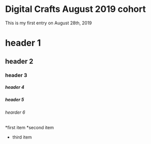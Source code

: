 # Digital Crafts August 2019 cohort

This is my first entry on August 28th, 2019 


# header 1
## header 2
### header 3
##### header 4
##### header 5
###### hearder 6


*first item
*second item
* third item 